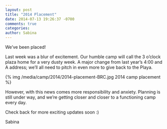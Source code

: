 ```yaml
---
layout: post
title: "2014 Placement"
date: 2014-07-13 19:26:37 -0700
comments: true
categories: 
author: Sabina
---
```

We’ve been placed! 

Last week was a blur of excitement. Our humble camp will call the 3 o’clock plaza home for a very dusty week. A major change from last year’s 4:00 and A address; we’ll all need to pitch in even more to give back to the Playa.

{% img /media/camp/2014/2014-placement-BRC.jpg 2014 camp placement %}

However, with this news comes more responsibility and anxiety. Planning is still under way, and we’re getting closer and closer to a functioning camp every day. 

Check back for more exciting updates soon :)

Sabina